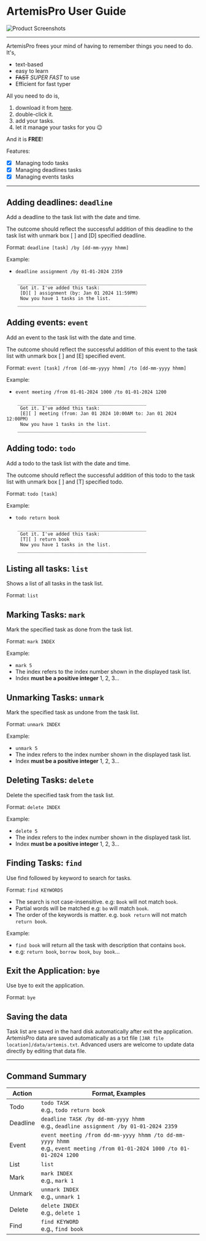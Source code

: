 # ArtemisPro User Guide

![Product Screenshots](https://kaiyi27.github.io/ip/Ui.png)

---

ArtemisPro frees your mind of having to remember things you need to do. It's,

- text-based
- easy to learn
- ~~FAST~~ _SUPER FAST_ to use
- Efficient for fast typer

All you need to do is,

1. download it from [here](https://github.com/kaiyi27/ip).
2. double-click it.
3. add your tasks.
4. let it manage your tasks for you 😉

And it is **FREE**!

Features:

- [x] Managing todo tasks
- [x] Managing deadlines tasks
- [x] Managing events tasks

---

## Adding deadlines: `deadline`

Add a deadline to the task list with the date and time. 

The outcome should reflect the successful addition of this deadline to the task list with unmark box [ ] and [D] specified deadline.

Format: `deadline [task] /by [dd-mm-yyyy hhmm]`

Example:

- `deadline assignment /by 01-01-2024 2359`

```
    _______________________________________________    
     Got it. I've added this task:
     [D][ ] assignment (by: Jan 01 2024 11:59PM)
     Now you have 1 tasks in the list.
    _______________________________________________    
```

## Adding events: `event`

Add an event to the task list with the date and time.

The outcome should reflect the successful addition of this event to the task list with unmark box [ ] and [E] specified event.

Format: `event [task] /from [dd-mm-yyyy hhmm] /to [dd-mm-yyyy hhmm]`

Example: 

- `event meeting /from 01-01-2024 1000 /to 01-01-2024 1200`

```
    _______________________________________________    
     Got it. I've added this task:
     [E][ ] meeting (from: Jan 01 2024 10:00AM to: Jan 01 2024 12:00PM)
     Now you have 1 tasks in the list.
    _______________________________________________    
```

## Adding todo: `todo`

Add a todo to the task list with the date and time.

The outcome should reflect the successful addition of this todo to the task list with unmark box [ ] and [T] specified todo.

Format: `todo [task]`

Example: 

- `todo return book`

```
    _______________________________________________    
     Got it. I've added this task:
     [T][ ] return book
     Now you have 1 tasks in the list.
    _______________________________________________    
```

## Listing all tasks: `list`

Shows a list of all tasks in the task list.

Format: `list`

## Marking Tasks: `mark`
Mark the specified task as done from the task list.

Format: `mark INDEX`

Example:

- `mark 5`
- The index refers to the index number shown in the displayed task list.
- Index **must be a positive integer** 1, 2, 3...

## Unmarking Tasks: `unmark`
Mark the specified task as undone from the task list.

Format: `unmark INDEX`

Example:

- `unmark 5`
- The index refers to the index number shown in the displayed task list.
- Index **must be a positive integer** 1, 2, 3...

## Deleting Tasks: `delete`

Delete the specified task from the task list.

Format: `delete INDEX`

Example:

- `delete 5`
- The index refers to the index number shown in the displayed task list.
- Index **must be a positive integer** 1, 2, 3...

## Finding Tasks: `find`
Use find followed by keyword to search for tasks.

Format: `find KEYWORDS`
- The search is not case-insensitive. e.g: `Book` will not match `book`.
- Partial words will be matched e.g: `bo` will match `book`.
- The order of the keywords is matter. e.g. `book return` will not match `return book`.

Example:

- `find book` will return all the task with description that contains `book`.
- e.g: `return book`, `borrow book`, `buy book`...

## Exit the Application: `bye`
Use bye to exit the application.

Format: `bye`

## Saving the data
Task list are saved in the hard disk automatically after exit the application. ArtemisPro data are saved automatically as a txt file `[JAR file location]/data/artemis.txt`. Advanced users are welcome to update data directly by editing that data file.

---

## Command Summary

| Action   | Format, Examples                                                                                                             |
|----------|------------------------------------------------------------------------------------------------------------------------------|
| Todo     | `todo TASK`<br>e.g., `todo return book`                                                                                      |
| Deadline | `deadline TASK /by dd-mm-yyyy hhmm`<br>e.g., `deadline assignment /by 01-01-2024 2359`                                       |
| Event    | `event meeting /from dd-mm-yyyy hhmm /to dd-mm-yyyy hhmm`<br>e.g., `event meeting /from 01-01-2024 1000 /to 01-01-2024 1200` |
| List     | `list`                                                                                                                       |
| Mark     | `mark INDEX`<br>e.g., `mark 1`                                                                                               |
| Unmark   | `unmark INDEX`<br>e.g., `unmark 1`                                                                                           |
| Delete   | `delete INDEX`<br>e.g., `delete 1`                                                                                           |
| Find     | `find KEYWORD`<br>e.g., `find book`                                                                                          |




